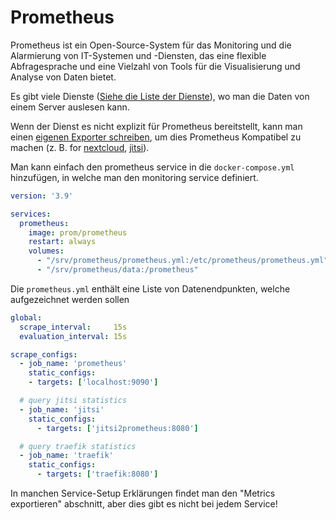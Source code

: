 # Prometheus

Prometheus ist ein Open-Source-System für das Monitoring und die Alarmierung von IT-Systemen und -Diensten, das eine
flexible Abfragesprache und eine Vielzahl von Tools für die Visualisierung und Analyse von Daten bietet.


Es gibt viele Dienste ([Siehe die Liste der Dienste](https://prometheus.io/docs/instrumenting/exporters/#software-exposing-prometheus-metrics)),
wo man die Daten von einem Server auslesen kann.

Wenn der Dienst es nicht explizit für Prometheus bereitstellt, kann man einen [eigenen Exporter schreiben](https://prometheus.io/docs/instrumenting/writing_exporters/),
um dies Prometheus Kompatibel zu machen (z. B. for [nextcloud](https://github.com/xperimental/nextcloud-exporter),
[jitsi](https://github.com/an2ic3/jitsi2prometheus)).


Man kann einfach den prometheus service in die `docker-compose.yml` hinzufügen, in welche man den monitoring service definiert. 

```yaml
version: '3.9'

services:
  prometheus:
    image: prom/prometheus
    restart: always
    volumes:
      - "/srv/prometheus/prometheus.yml:/etc/prometheus/prometheus.yml"
      - "/srv/prometheus/data:/prometheus"
```

Die `prometheus.yml` enthält eine Liste von Datenendpunkten, welche aufgezeichnet werden sollen
```yaml
global:
  scrape_interval:     15s
  evaluation_interval: 15s

scrape_configs:
  - job_name: 'prometheus'
    static_configs:
    - targets: ['localhost:9090']

  # query jitsi statistics
  - job_name: 'jitsi'
    static_configs:
      - targets: ['jitsi2prometheus:8080']

  # query traefik statistics
  - job_name: 'traefik'
    static_configs:
      - targets: ['traefik:8080']
```

In manchen Service-Setup Erklärungen findet man den "Metrics exportieren" abschnitt, aber dies gibt es nicht bei jedem
Service!
